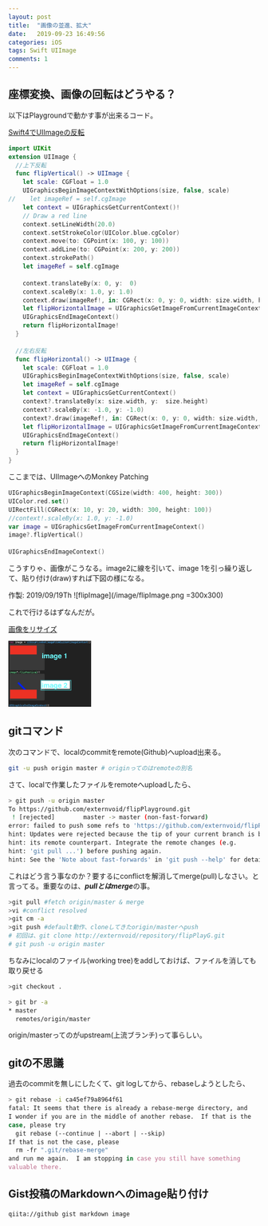 ```yaml
---
layout: post
title:  "画像の並進、拡大"
date:   2019-09-23 16:49:56
categories: iOS
tags: Swift UIImage
comments: 1
---
```

## 座標変換、画像の回転はどうやる？

以下はPlaygroundで動かす事が出来るコード。

[Swift4でUIImageの反転](https://qiita.com/knou/items/500d2af0ceaa6ac54958)

```swift
import UIKit
extension UIImage {
  //上下反転
  func flipVertical() -> UIImage {
    let scale: CGFloat = 1.0
    UIGraphicsBeginImageContextWithOptions(size, false, scale)
//    let imageRef = self.cgImage
    let context = UIGraphicsGetCurrentContext()!
    // Draw a red line
    context.setLineWidth(20.0)
    context.setStrokeColor(UIColor.blue.cgColor)
    context.move(to: CGPoint(x: 100, y: 100))
    context.addLine(to: CGPoint(x: 200, y: 200))
    context.strokePath()
    let imageRef = self.cgImage
    
    context.translateBy(x: 0, y:  0)
    context.scaleBy(x: 1.0, y: 1.0)
    context.draw(imageRef!, in: CGRect(x: 0, y: 0, width: size.width, height: size.height))
    let flipHorizontalImage = UIGraphicsGetImageFromCurrentImageContext()
    UIGraphicsEndImageContext()
    return flipHorizontalImage!
  }
  
  //左右反転
  func flipHorizontal() -> UIImage {
    let scale: CGFloat = 1.0
    UIGraphicsBeginImageContextWithOptions(size, false, scale)
    let imageRef = self.cgImage
    let context = UIGraphicsGetCurrentContext()
    context?.translateBy(x: size.width, y:  size.height)
    context?.scaleBy(x: -1.0, y: -1.0)
    context?.draw(imageRef!, in: CGRect(x: 0, y: 0, width: size.width, height: size.height))
    let flipHorizontalImage = UIGraphicsGetImageFromCurrentImageContext()
    UIGraphicsEndImageContext()
    return flipHorizontalImage!
  }
}
```
ここまでは、UIImageへのMonkey Patching
```swift
UIGraphicsBeginImageContext(CGSize(width: 400, height: 300))
UIColor.red.set()
UIRectFill(CGRect(x: 10, y: 20, width: 300, height: 100))
//context!.scaleBy(x: 1.0, y: -1.0)
var image = UIGraphicsGetImageFromCurrentImageContext()
image?.flipVertical()

UIGraphicsEndImageContext()

```

こうすりゃ、画像がこうなる。image2に線を引いて、image 1を引っ繰り返して、貼り付け(draw)すれば下図の様になる。

作製: 2019/09/19Th
![flipImage](/image/flipImage.png =300x300)

これで行けるはずなんだが。

[画像をリサイズ](https://gist.github.com/uupaa/f77d2bcf4dc7a294d109)

<img src="/image/flipImage.png" alt="flipImage" width="33%"  />

## gitコマンド

次のコマンドで、localのcommitをremote(Github)へupload出来る。

```bash
git -u push origin master # originってのはremoteの別名
```

さて、localで作業したファイルをremoteへuploadしたら、

```bash
> git push -u origin master
To https://github.com/externvoid/flipPlayground.git
 ! [rejected]        master -> master (non-fast-forward)
error: failed to push some refs to 'https://github.com/externvoid/flipPlayground.git'
hint: Updates were rejected because the tip of your current branch is behind
hint: its remote counterpart. Integrate the remote changes (e.g.
hint: 'git pull ...') before pushing again.
hint: See the 'Note about fast-forwards' in 'git push --help' for details.
```

これはどう言う事なのか？要するにconflictを解消してmerge(pull)しなさい。と言ってる。重要なのは、***pullとはmerge***の事。

```bash
>git pull #fetch origin/master & merge
>vi #conflict resolved
>git cm -a
>git push #default動作、cloneしてきたorigin/masterへpush
# 初回は、git clone http://externvoid/repository/flipPlayG.git
# git push -u origin master
```

ちなみにlocalのファイル(working tree)をaddしておけば、ファイルを消しても取り戻せる

```bash
>git checkout .
```



```bash
> git br -a
* master
  remotes/origin/master
```

origin/masterってのがupstream(上流ブランチ)って事らしい。

## gitの不思議

過去のcommitを無しにしたくて、git logしてから、rebaseしようとしたら、

```bash
> git rebase -i ca45ef79a8964f61
fatal: It seems that there is already a rebase-merge directory, and
I wonder if you are in the middle of another rebase.  If that is the
case, please try
  git rebase (--continue | --abort | --skip)
If that is not the case, please
  rm -fr ".git/rebase-merge"
and run me again.  I am stopping in case you still have something
valuable there.

```

## Gist投稿のMarkdownへのimage貼り付け

```
qiita://github gist markdown image
```

